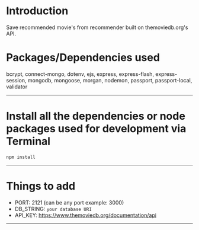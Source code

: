 # Introduction
Save recommended movie's from recommender built on themoviedb.org's API.

# Packages/Dependencies used 

bcrypt, connect-mongo, dotenv, ejs, express, express-flash, express-session, mongodb, mongoose, morgan, nodemon, passport, passport-local, validator

---

# Install all the dependencies or node packages used for development via Terminal

`npm install` 

---

# Things to add

  - PORT: 2121 (can be any port example: 3000) 
  - DB_STRING: `your database URI`
  - API_KEY: https://www.themoviedb.org/documentation/api
 ---